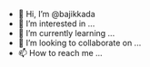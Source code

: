 - 👋 Hi, I’m @bajikkada
- 👀 I’m interested in ...
- 🌱 I’m currently learning ...
- 💞️ I’m looking to collaborate on ...
- 📫 How to reach me ...

<!---
bajikkada/bajikkada is a ✨ special ✨ repository because its `README.md` (this file) appears on your GitHub profile.
You can click the Preview link to take a look at your changes.
--->
